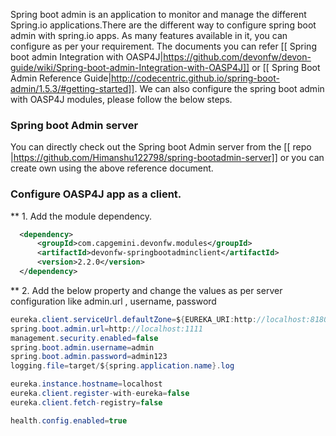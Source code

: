 Spring boot admin is an application to monitor and manage the different Spring.io applications.There are the different way to configure spring boot admin with spring.io apps. As many features available in it, you can configure as per your requirement. The documents you can refer [[ Spring boot admin Integration with OASP4J|https://github.com/devonfw/devon-guide/wiki/Spring-boot-admin-Integration-with-OASP4J]]  or  [[ Spring Boot Admin Reference Guide|http://codecentric.github.io/spring-boot-admin/1.5.3/#getting-started]].  We can also configure the spring boot admin with OASP4J modules, please follow the below steps. 

### Spring boot Admin server

You can directly check out the Spring boot Admin server from the [[ repo |https://github.com/Himanshu122798/spring-bootadmin-server]] or you can create own using the above reference document. 

###  Configure OASP4J app as a client. 
  
  ** 1. Add the module dependency.  
  
```xml
  <dependency>
      <groupId>com.capgemini.devonfw.modules</groupId>
      <artifactId>devonfw-springbootadminclient</artifactId>
      <version>2.2.0</version>
  </dependency>
``` 
 ** 2. Add the below property and change the values as per server configuration like admin.url , username, password 

```java
eureka.client.serviceUrl.defaultZone=${EUREKA_URI:http://localhost:8180/eureka}
spring.boot.admin.url=http://localhost:1111
management.security.enabled=false
spring.boot.admin.username=admin
spring.boot.admin.password=admin123
logging.file=target/${spring.application.name}.log

eureka.instance.hostname=localhost
eureka.client.register-with-eureka=false
eureka.client.fetch-registry=false

health.config.enabled=true 
```

 

 